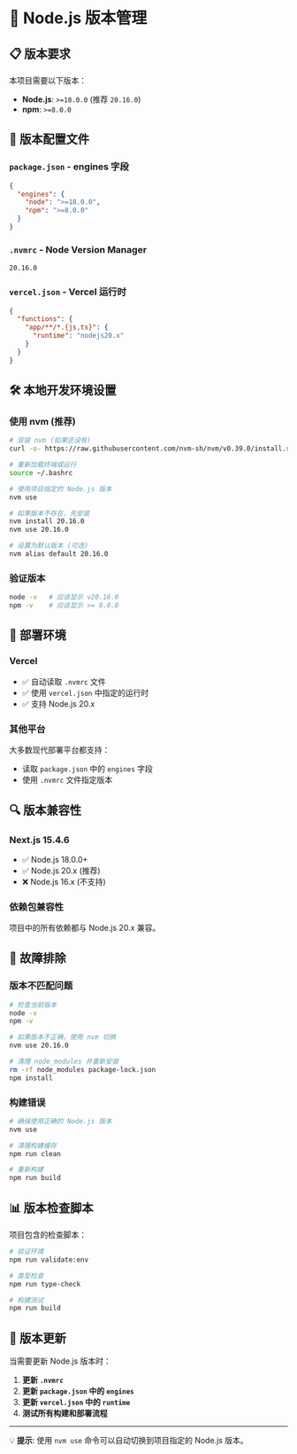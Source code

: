 # 🚀 Node.js 版本管理

## 📋 版本要求

本项目需要以下版本：

- **Node.js**: `>=18.0.0` (推荐 `20.16.0`)
- **npm**: `>=8.0.0`

## 📁 版本配置文件

### `package.json` - engines 字段
```json
{
  "engines": {
    "node": ">=18.0.0",
    "npm": ">=8.0.0"
  }
}
```

### `.nvmrc` - Node Version Manager
```
20.16.0
```

### `vercel.json` - Vercel 运行时
```json
{
  "functions": {
    "app/**/*.{js,ts}": {
      "runtime": "nodejs20.x"
    }
  }
}
```

## 🛠️ 本地开发环境设置

### 使用 nvm (推荐)

```bash
# 安装 nvm (如果还没有)
curl -o- https://raw.githubusercontent.com/nvm-sh/nvm/v0.39.0/install.sh | bash

# 重新加载终端或运行
source ~/.bashrc

# 使用项目指定的 Node.js 版本
nvm use

# 如果版本不存在，先安装
nvm install 20.16.0
nvm use 20.16.0

# 设置为默认版本 (可选)
nvm alias default 20.16.0
```

### 验证版本
```bash
node -v   # 应该显示 v20.16.0
npm -v    # 应该显示 >= 8.0.0
```

## 🚀 部署环境

### Vercel
- ✅ 自动读取 `.nvmrc` 文件
- ✅ 使用 `vercel.json` 中指定的运行时
- ✅ 支持 Node.js 20.x

### 其他平台
大多数现代部署平台都支持：
- 读取 `package.json` 中的 `engines` 字段
- 使用 `.nvmrc` 文件指定版本

## 🔍 版本兼容性

### Next.js 15.4.6
- ✅ Node.js 18.0.0+
- ✅ Node.js 20.x (推荐)
- ❌ Node.js 16.x (不支持)

### 依赖包兼容性
项目中的所有依赖都与 Node.js 20.x 兼容。

## 🐛 故障排除

### 版本不匹配问题

```bash
# 检查当前版本
node -v
npm -v

# 如果版本不正确，使用 nvm 切换
nvm use 20.16.0

# 清理 node_modules 并重新安装
rm -rf node_modules package-lock.json
npm install
```

### 构建错误

```bash
# 确保使用正确的 Node.js 版本
nvm use

# 清理构建缓存
npm run clean

# 重新构建
npm run build
```

## 📊 版本检查脚本

项目包含的检查脚本：

```bash
# 验证环境
npm run validate:env

# 类型检查
npm run type-check

# 构建测试
npm run build
```

## 🔄 版本更新

当需要更新 Node.js 版本时：

1. **更新 `.nvmrc`**
2. **更新 `package.json` 中的 `engines`**
3. **更新 `vercel.json` 中的 `runtime`**
4. **测试所有构建和部署流程**

---

💡 **提示**: 使用 `nvm use` 命令可以自动切换到项目指定的 Node.js 版本。
